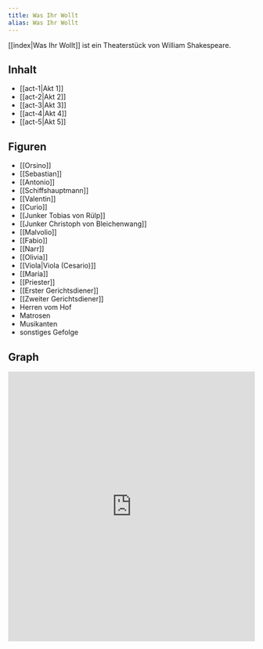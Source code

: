 ```yaml
---
title: Was Ihr Wollt
alias: Was Ihr Wollt
---
```

[[index|Was Ihr Wollt]] ist ein Theaterstück von William Shakespeare.

## Inhalt
- [[act-1|Akt 1]]
- [[act-2|Akt 2]]
- [[act-3|Akt 3]]
- [[act-4|Akt 4]]
- [[act-5|Akt 5]]

## Figuren
- [[Orsino]]
- [[Sebastian]]
- [[Antonio]]
- [[Schiffshauptmann]]
- [[Valentin]]
- [[Curio]]
- [[Junker Tobias von Rülp]]
- [[Junker Christoph von Bleichenwang]]
- [[Malvolio]]
- [[Fabio]]
- [[Narr]]
- [[Olivia]]
- [[Viola|Viola (Cesario)]]
- [[Maria]]
- [[Priester]]
- [[Erster Gerichtsdiener]]
- [[Zweiter Gerichtsdiener]]
- Herren vom Hof
- Matrosen
- Musikanten
- sonstiges Gefolge

## Graph
<iframe src="https://catchears.github.io/was-ihr-wollt-graphs/was-ihr-wollt-dark" width=100% height=550 style="border: 0;"></iframe>